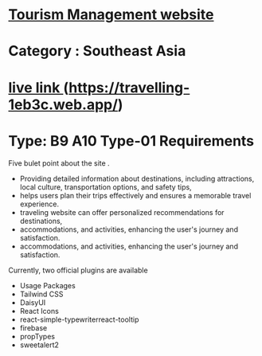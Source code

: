 # [Tourism Management website](https://travelling-1eb3c.web.app/)

# Category : Southeast Asia

# [live link ](https://travelling-1eb3c.web.app/) (https://travelling-1eb3c.web.app/)

# Type: B9 A10 Type-01 Requirements

Five bulet point about the site .
 - Providing detailed information about destinations, including attractions, local culture, transportation options, and safety tips,
 - helps users plan their trips effectively and ensures a memorable travel experience.
 - traveling website can offer personalized recommendations for destinations, 
 - accommodations, and activities, enhancing the user's journey and satisfaction.
 - accommodations, and activities, enhancing the user's journey and satisfaction.

Currently, two official plugins are available
- Usage Packages
-  Tailwind CSS
-  DaisyUI
-  React Icons
-  react-simple-typewriterreact-tooltip
-  firebase
-  propTypes
-  sweetalert2